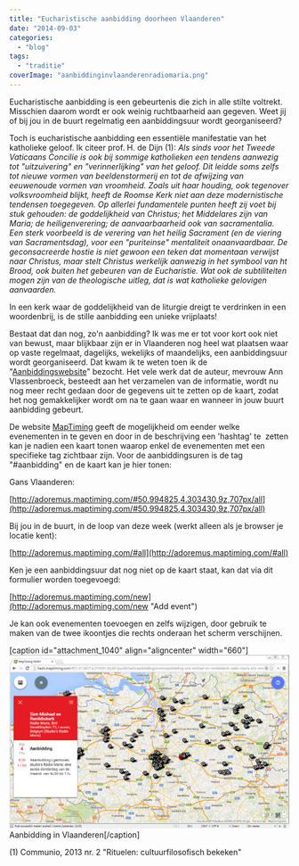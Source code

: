 ```yaml
---
title: "Eucharistische aanbidding doorheen Vlaanderen"
date: "2014-09-03"
categories: 
  - "blog"
tags: 
  - "traditie"
coverImage: "aanbiddinginvlaanderenradiomaria.png"
---
```


Eucharistische aanbidding is een gebeurtenis die zich in alle stilte voltrekt. Misschien daarom wordt er ook weinig ruchtbaarheid aan gegeven. Weet jij of bij jou in de buurt regelmatig een aanbiddingsuur wordt georganiseerd?

Toch is eucharistische aanbidding een essentiële manifestatie van het katholieke geloof. Ik citeer prof. H. de Dijn (1): _Als sinds voor het Tweede Vaticaans Concilie is ook bij sommige katholieken een tendens aanwezig tot "uitzuivering" en "verinnerlijking" van het geloof. Dit leidde soms zelfs tot nieuwe vormen van beeldenstormerij en tot de afwijzing van eeuwenoude vormen van vroomheid. Zoals uit haar houding, ook tegenover volksvroomheid blijkt, heeft de Roomse Kerk niet aan deze modernistische tendensen toegegeven. Op allerlei fundamentele punten heeft zij voet bij stuk gehouden: de goddelijkheid van Christus; het Middelares zijn van Maria; de heiligenverering; de aanvaarbaarheid ook van sacramentalia. Een sterk voorbeeld is de verering van het heilig Sacrament (en de viering van Sacramentsdag), voor een "puriteinse" mentaliteit onaanvaardbaar. De geconsacreerde hostie is niet gewoon een teken dat momentaan verwijst naar Christus, maar stelt Christus werkelijk aanwezig in het symbool van ht Brood, ook buiten het gebeuren van de Eucharistie. Wat ook de subtiliteiten mogen zijn van de theologische uitleg, dat is wat katholieke gelovigen aanvaarden._

In een kerk waar de goddelijkheid van de liturgie dreigt te verdrinken in een woordenbrij, is de stille aanbidding een unieke vrijplaats!

Bestaat dat dan nog, zo'n aanbidding? Ik was me er tot voor kort ook niet van bewust, maar blijkbaar zijn er in Vlaanderen nog heel wat plaatsen waar op vaste regelmaat, dagelijks, wekelijks of maandelijks, een aanbiddingsuur wordt georganiseerd. Dat kwam ik te weten toen ik de "[Aanbiddingswebsite](http://bloggen.be/aanbiddingswebsite/ "Aanbiddingswebsite")" bezocht. Het vele werk dat de auteur, mevrouw Ann Vlassenbroeck, besteedt aan het verzamelen van de informatie, wordt nu nog meer recht gedaan door de gegevens uit te zetten op de kaart, zodat het nog gemakkelijker wordt om na te gaan waar en wanneer in jouw buurt aanbidding gebeurt.

De website [MapTiming](http://www.maptiming.com/ "MapTiming") geeft de mogelijkheid om eender welke evenementen in te geven en door in de beschrijving een 'hashtag' te  zetten kan je nadien een kaart tonen waarop enkel de evenementen met een specifieke tag zichtbaar zijn. Voor de aanbiddingsuren is de tag "#aanbidding" en de kaart kan je hier tonen:

Gans Vlaanderen:

[http://adoremus.maptiming.com/#50.994825,4.303430,9z,707px/all](http://adoremus.maptiming.com/#50.994825,4.303430,9z,707px/all)

Bij jou in de buurt, in de loop van deze week (werkt alleen als je browser je locatie kent):

[http://adoremus.maptiming.com/#all](http://adoremus.maptiming.com/#all)

Ken je een aanbiddingsuur dat nog niet op de kaart staat, kan dat via dit formulier worden toegevoegd:

[http://adoremus.maptiming.com/new](http://adoremus.maptiming.com/new "Add event")

Je kan ook evenementen toevoegen en zelfs wijzigen, door gebruik te maken van de twee ikoontjes die rechts onderaan het scherm verschijnen.

\[caption id="attachment\_1040" align="aligncenter" width="660"\][![Aanbidding in Vlaanderen](images/aanbiddinginvlaanderenradiomaria.png)](http://adoremus.maptiming.com/#50.841098,4.725889,12z,681px/all/location/sint-michael-en-renildiskerk-radio-maria-sint-reneldisplein-23-leuven-belgium) Aanbidding in Vlaanderen\[/caption\]

(1) Communio, 2013 nr. 2 "Rituelen: cultuurfilosofisch bekeken"

